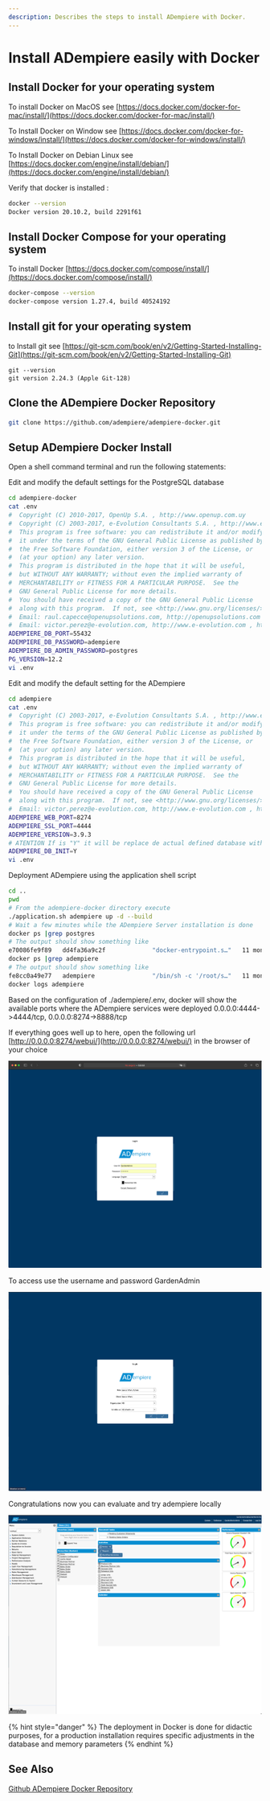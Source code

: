 ```yaml
---
description: Describes the steps to install ADempiere with Docker.
---
```


# Install ADempiere easily with Docker

## Install Docker for your operating system

To install Docker on MacOS see [https://docs.docker.com/docker-for-mac/install/](https://docs.docker.com/docker-for-mac/install/)

To Install Docker on Window see [https://docs.docker.com/docker-for-windows/install/](https://docs.docker.com/docker-for-windows/install/)

To Install Docker on Debian Linux see [https://docs.docker.com/engine/install/debian/](https://docs.docker.com/engine/install/debian/)

Verify that docker is installed :

```bash
docker --version
Docker version 20.10.2, build 2291f61
```

## Install Docker Compose for your operating system

To install Docker [https://docs.docker.com/compose/install/](https://docs.docker.com/compose/install/)

```bash
docker-compose --version
docker-compose version 1.27.4, build 40524192
```

## Install git for your operating system

to Install git see [https://git-scm.com/book/en/v2/Getting-Started-Installing-Git](https://git-scm.com/book/en/v2/Getting-Started-Installing-Git)

```text
git --version
git version 2.24.3 (Apple Git-128)
```

## Clone the ADempiere Docker Repository

```bash
git clone https://github.com/adempiere/adempiere-docker.git
```

## Setup ADempiere Docker Install

Open a shell command terminal and run the following statements:

Edit and modify the default settings for the PostgreSQL database 

```bash
cd adempiere-docker
cat .env
#  Copyright (C) 2010-2017, OpenUp S.A. , http://www.openup.com.uy
#  Copyright (C) 2003-2017, e-Evolution Consultants S.A. , http://www.e-evolution.com
#  This program is free software: you can redistribute it and/or modify
#  it under the terms of the GNU General Public License as published by
#  the Free Software Foundation, either version 3 of the License, or
#  (at your option) any later version.
#  This program is distributed in the hope that it will be useful,
#  but WITHOUT ANY WARRANTY; without even the implied warranty of
#  MERCHANTABILITY or FITNESS FOR A PARTICULAR PURPOSE.  See the
#  GNU General Public License for more details.
#  You should have received a copy of the GNU General Public License
#  along with this program.  If not, see <http://www.gnu.org/licenses/>.
#  Email: raul.capecce@openupsolutions.com, http://openupsolutions.com , http://github.com/rcapecce
#  Email: victor.perez@e-evolution.com, http://www.e-evolution.com , http://github.com/e-Evolution
ADEMPIERE_DB_PORT=55432
ADEMPIERE_DB_PASSWORD=adempiere
ADEMPIERE_DB_ADMIN_PASSWORD=postgres
PG_VERSION=12.2
vi .env
```

Edit and modify the default setting for the ADempiere

```bash
cd adempiere
cat .env
#  Copyright (C) 2003-2017, e-Evolution Consultants S.A. , http://www.e-evolution.com
#  This program is free software: you can redistribute it and/or modify
#  it under the terms of the GNU General Public License as published by
#  the Free Software Foundation, either version 3 of the License, or
#  (at your option) any later version.
#  This program is distributed in the hope that it will be useful,
#  but WITHOUT ANY WARRANTY; without even the implied warranty of
#  MERCHANTABILITY or FITNESS FOR A PARTICULAR PURPOSE.  See the
#  GNU General Public License for more details.
#  You should have received a copy of the GNU General Public License
#  along with this program.  If not, see <http://www.gnu.org/licenses/>.ce
#  Email: victor.perez@e-evolution.com, http://www.e-evolution.com , http://github.com/e-Evolution
ADEMPIERE_WEB_PORT=8274
ADEMPIERE_SSL_PORT=4444
ADEMPIERE_VERSION=3.9.3
# ATENTION If is "Y" it will be replace de actual defined database with a empty ADempiere seed
ADEMPIERE_DB_INIT=Y
vi .env
```

Deployment ADempiere using the application shell script

```bash
cd ..
pwd 
# From the adempiere-docker directory execute
./application.sh adempiere up -d --build
# Wait a few minutes while the ADempiere Server installation is done 
docker ps |grep postgres
# The output should show something like 
e70086fe9f89   dd4fa36a9c2f             "docker-entrypoint.s…"   11 months ago       Up 4 minutes       0.0.0.0:55432->5432/tcp                          postgres122_db_1
docker ps |grep adempiere
# The output should show something like 
fe8cc0a49e77   adempiere                "/bin/sh -c '/root/s…"   11 months ago       Up 8 minutes       0.0.0.0:4444->4444/tcp, 0.0.0.0:8274->8888/tcp   adempiere
docker logs adempiere
```

Based on the configuration of ./adempiere/.env, docker will show the available ports where the ADempiere services were deployed 0.0.0.0:4444-&gt;4444/tcp, 0.0.0.0:8274-&gt;8888/tcp

If everything goes well up to here, open the following url [http://0.0.0.0:8274/webui/](http://0.0.0.0:8274/webui/) in the browser of your choice

![](../../.gitbook/assets/image%20%2814%29.png)

To access use the username and password GardenAdmin

![ADempiere Role](../../.gitbook/assets/image%20%2810%29.png)

Congratulations now you can evaluate and try adempiere locally

![ADempiere Main Screen](../../.gitbook/assets/image%20%2811%29.png)

{% hint style="danger" %}
The deployment in Docker is done for didactic purposes, for a production installation requires specific adjustments in the database and memory parameters
{% endhint %}

## See Also

[Github ADempiere Docker Repository](https://github.com/adempiere/adempiere-docker/blob/master/README.md)

